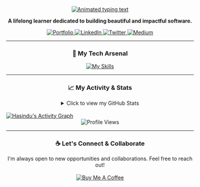 <div align="center">

<a href="https://git.io/typing-svg">
  <img src="https://readme-typing-svg.herokuapp.com?font=Fira+Code&size=32&pause=1000&color=C792EA&center=true&vCenter=true&width=500&lines=Hi+%F0%9F%91%8B%2C+I'm+Hasindu;A+Passionate+AI+Engineer;From+beautiful+Sri+Lanka+%F0%9F%87%B1%F0%9F%87%B0" alt="Animated typing text" />
</a>

<br>

**A lifelong learner dedicated to building beautiful and impactful software.**

<p align="center">
  <a href="https://www.hasidu.live" target="_blank">
    <img src="https://img.shields.io/badge/Portfolio-00B0B9?style=for-the-badge&logo=ghost&logoColor=white" alt="Portfolio">
  </a>
  <a href="https://linkedin.com/in/hasinduonline" target="_blank">
    <img src="https://img.shields.io/badge/LinkedIn-0077B5?style=for-the-badge&logo=linkedin&logoColor=white" alt="LinkedIn">
  </a>
  <a href="https://twitter.com/hasinduonline" target="_blank">
    <img src="https://img.shields.io/badge/Twitter-1DA1F2?style=for-the-badge&logo=twitter&logoColor=white" alt="Twitter">
  </a>
   <a href="https://medium.com/@hasinduonline" target="_blank">
    <img src="https://img.shields.io/badge/Medium-202020?style=for-the-badge&logo=medium&logoColor=white" alt="Medium">
  </a>
</p>

</div>

---

### <p align="center">🚀 My Tech Arsenal</p>

<p align="center">
  <a href="https://skillicons.dev">
    <img src="https://skillicons.dev/icons?i=java,python,js,react,nodejs,postgres,html,css,figma,git,vscode,docker&perline=6" alt="My Skills"/>
  </a>
</p>

---

### <p align="center">📈 My Activity & Stats</p>

<details align="center">
  <summary>Click to view my GitHub Stats</summary>
  <br>
  
  <table>
    <tr>
      <td valign="top">
        <img src="https://github-readme-stats.vercel.app/api?username=hrtechplus&theme=catppuccin_latte&show_icons=true&hide_border=true&include_all_commits=true" alt="GitHub Stats" />
      </td>
      <td valign="top">
        <img src="https://github-readme-stats.vercel.app/api/top-langs/?username=hrtechplus&theme=catppuccin_latte&hide_border=true&include_all_commits=true&layout=compact" alt="Top Languages" />
      </td>
    </tr>
    <tr>
      <td colspan="2" align="center">
        <img src="https://github-readme-streak-stats.herokuapp.com/?user=hrtechplus&theme=catppuccin_latte&hide_border=true" alt="GitHub Streak" />
      </td>
    </tr>
  </table>
  
  <br>
  <img src="https://github-profile-trophy.vercel.app/?username=hrtechplus&theme=catppuccin&no-frame=true&no-bg=true&margin-w=4" alt="GitHub Trophies" />
</details>

<br>

<a href="https://github.com/hrtechplus">
  <img alt="Hasindu's Activity Graph" src="https://github-readme-activity-graph.vercel.app/graph?username=hrtechplus&bg_color=f4f2f0&color=404040&line=c792ea&point=404040&area=true&hide_border=true" />
</a>

<div align="center">
  <img src="https://komarev.com/ghpvc/?username=hrtechplus&label=PROFILE+VIEWS&color=c792ea&style=for-the-badge" alt="Profile Views" />
</div>

---

### <p align="center">☕ Let's Connect & Collaborate</p>

<p align="center">
  I'm always open to new opportunities and collaborations. Feel free to reach out!
  <br><br>
  <a href="https://buymeacoffee.com/hasinduonline" target="_blank">
    <img src="https://img.shields.io/badge/Buy%20Me%20a%20Coffee-ffdd00?style=for-the-badge&logo=buy-me-a-coffee&logoColor=black" alt="Buy Me A Coffee">
  </a>
</p>
